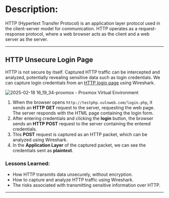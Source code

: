 # Description:  

HTTP (Hypertext Transfer Protocol) is an application layer protocol used in the client-server model for communication. HTTP operates as a request-response protocol, where a web browser acts as the client and a web server as the server.  

---

## HTTP Unsecure Login Page  

HTTP is not secure by itself. Captured HTTP traffic can be intercepted and analyzed, potentially revealing sensitive data such as login credentials. We can capture login credentials from an [HTTP login page](http://testphp.vulnweb.com/login.php) using Wireshark.  

![2025-02-18 16_19_34-proxmox - Proxmox Virtual Environment](https://github.com/user-attachments/assets/decd3037-731f-4496-8ef4-9ddadfa39232)  

1. When the browser opens `http://testphp.vulnweb.com/login.php`, it sends an **HTTP GET** request to the server, requesting the web page. The server responds with the HTML page containing the login form.  
2. After entering credentials and clicking the **login** button, the browser sends an **HTTP POST** request to the server containing the entered credentials.  
3. This **POST** request is captured as an HTTP packet, which can be analyzed using Wireshark.  
4. In the **Application Layer** of the captured packet, we can see the credentials sent as **plaintext**.  



### Lessons Learned:  
- How HTTP transmits data unsecurely, without encryption.  
- How to capture and analyze HTTP traffic using Wireshark.  
- The risks associated with transmitting sensitive information over HTTP.  

---



